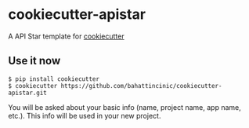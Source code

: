 cookiecutter-apistar
==================

A API Star template for [cookiecutter](https://github.com/audreyr/cookiecutter)


Use it now
----------

    $ pip install cookiecutter
    $ cookiecutter https://github.com/bahattincinic/cookiecutter-apistar.git

You will be asked about your basic info (name, project name, app name, etc.). This info will be used in your new project.
